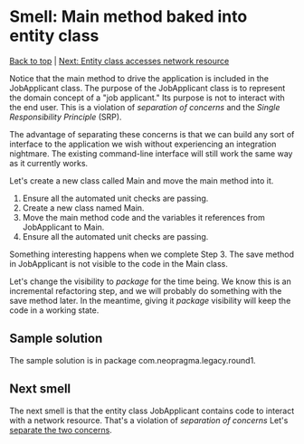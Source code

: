 # Smell: Main method baked into entity class

[Back to top](notes/notes.md) | [Next: Entity class accesses network resource](notes-external.md)

Notice that the main method to drive the application is included in the JobApplicant class. The purpose of the JobApplicant class is to represent the domain concept of a "job applicant." Its purpose is not to interact with the end user. This is a violation of _separation of concerns_ and the _Single Responsibility Principle_ (SRP).

The advantage of separating these concerns is that we can build any sort of interface to the application we wish without experiencing an integration nightmare. The existing command-line interface will still work the same way as it currently works.

Let's create a new class called Main and move the main method into it.

1. Ensure all the automated unit checks are passing.
2. Create a new class named Main.
3. Move the main method code and the variables it references from JobApplicant to Main.
4. Ensure all the automated unit checks are passing.

Something interesting happens when we complete Step 3. The save method in JobApplicant is not visible to the code in the Main class. 

Let's change the visibility to _package_ for the time being. We know this is an incremental refactoring step, and we will probably do something with the save method later. In the meantime, giving it _package_ visibility will keep the code in a working state.

## Sample solution

The sample solution is in package com.neopragma.legacy.round1.

## Next smell

The next smell is that the entity class JobApplicant contains code to interact with a network resource. That's a violation of _separation of concerns_ Let's [separate the two concerns](notes-external.md).

